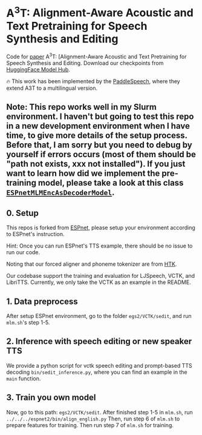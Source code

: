 # $\text{A}^3\text{T}$: Alignment-Aware Acoustic and Text Pretraining for Speech Synthesis and Editing 

Code for [paper](https://arxiv.org/abs/2203.09690) $\text{A}^3\text{T}$: [Alignment-Aware Acoustic and Text Pretraining for Speech Synthesis and Editing. Download our checkpoints from [HuggingFace Model Hub](https://huggingface.co/richardbaihe).

:fire: This work has been implemented by the [PaddleSpeech](https://github.com/PaddlePaddle/PaddleSpeech/tree/develop/examples/vctk/ernie_sat), where they extend A3T to a multilingual version. 

## Note: This repo works well in my Slurm environment. I haven't but going to test this repo in a new development environment when I have time, to give more details of the setup process. Before that, I am sorry but you need to debug by yourself if errors occurs (most of them should be "path not exists, xxx not installed"). If you just want to learn how did we implement the pre-training model, please take a look at this class [`ESPnetMLMEncAsDecoderModel`](https://github.com/richardbaihe/a3t/blob/aab2d836173371ff3aebcb0fb4ed1480e4c8a5ce/espnet2/tts/sedit/sedit_model.py#L348).

## 0. Setup
This repos is forked from [ESPnet](https://github.com/espnet/espnet), please setup your environment according to ESPnet's instruction.

Hint: Once you can run ESPnet's TTS example, there should be no issue to run our code.

Noting that our forced aligner and phoneme tokenizer are from [HTK](https://htk.eng.cam.ac.uk). 


Our codebase support the training and evaluation for LJSpeech, VCTK, and LibriTTS. Currently, we only take the VCTK as an example in the README.

## 1. Data preprocess
After setup ESPnet environment, go to the folder `egs2/VCTK/sedit`, and run `mlm.sh`'s step 1-5.


## 2. Inference with speech editing or new speaker TTS
We provide a python script for vctk speech editing and prompt-based TTS decoding `bin/sedit_inference.py`, where you can find an example in the `main` function.


## 3. Train you own model
Now, go to this path: `egs2/VCTK/sedit`.
After finished step 1-5 in `mlm.sh`, run `../../../espnet2/bin/align_english.py`
Then, run step 6 of `mlm.sh` to prepare features for training.
Then run step 7 of `mlm.sh` for training.

   
